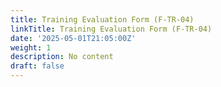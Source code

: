 ```yaml
---
title: Training Evaluation Form (F-TR-04)
linkTitle: Training Evaluation Form (F-TR-04)
date: '2025-05-01T21:05:00Z'
weight: 1
description: No content
draft: false
---
```



